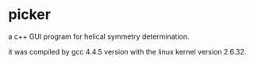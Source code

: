 # picker
a c++ GUI program for helical symmetry determination.

it was compiled by gcc 4.4.5 version with the linux kernel version 2.6.32.
